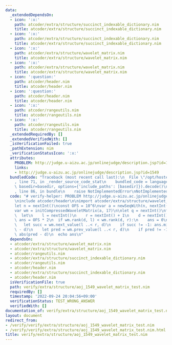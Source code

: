 ```yaml
---
data:
  _extendedDependsOn:
  - icon: ':x:'
    path: atcoder/extra/structure/succinct_indexable_dictionary.nim
    title: atcoder/extra/structure/succinct_indexable_dictionary.nim
  - icon: ':x:'
    path: atcoder/extra/structure/succinct_indexable_dictionary.nim
    title: atcoder/extra/structure/succinct_indexable_dictionary.nim
  - icon: ':x:'
    path: atcoder/extra/structure/wavelet_matrix.nim
    title: atcoder/extra/structure/wavelet_matrix.nim
  - icon: ':x:'
    path: atcoder/extra/structure/wavelet_matrix.nim
    title: atcoder/extra/structure/wavelet_matrix.nim
  - icon: ':question:'
    path: atcoder/header.nim
    title: atcoder/header.nim
  - icon: ':question:'
    path: atcoder/header.nim
    title: atcoder/header.nim
  - icon: ':x:'
    path: atcoder/rangeutils.nim
    title: atcoder/rangeutils.nim
  - icon: ':x:'
    path: atcoder/rangeutils.nim
    title: atcoder/rangeutils.nim
  _extendedRequiredBy: []
  _extendedVerifiedWith: []
  _isVerificationFailed: true
  _pathExtension: nim
  _verificationStatusIcon: ':x:'
  attributes:
    PROBLEM: http://judge.u-aizu.ac.jp/onlinejudge/description.jsp?id=1549
    links:
    - http://judge.u-aizu.ac.jp/onlinejudge/description.jsp?id=1549
  bundledCode: "Traceback (most recent call last):\n  File \"/opt/hostedtoolcache/Python/3.10.8/x64/lib/python3.10/site-packages/onlinejudge_verify/documentation/build.py\"\
    , line 71, in _render_source_code_stat\n    bundled_code = language.bundle(stat.path,\
    \ basedir=basedir, options={'include_paths': [basedir]}).decode()\n  File \"/opt/hostedtoolcache/Python/3.10.8/x64/lib/python3.10/site-packages/onlinejudge_verify/languages/nim.py\"\
    , line 86, in bundle\n    raise NotImplementedError\nNotImplementedError\n"
  code: "# verify-helper: PROBLEM http://judge.u-aizu.ac.jp/onlinejudge/description.jsp?id=1549\n\
    \ninclude atcoder/header\n\nimport atcoder/extra/structure/wavelet_matrix\n\n\
    let n = nextInt()\nconst OFS = 10^6\nvar a = newSeqWith(n, nextInt() + OFS)\n\
    var wm = initCompressedWaveletMatrix(a, 17)\n\nlet q = nextInt()\nfor i in 0..<q:\n\
    \  let\n    l = nextInt()\n    r = nextInt() + 1\n    d = nextInt() + OFS\n  var\
    \ ans = OFS * 2\n  if wm.rank(d, l) < wm.rank(d, r):\n    ans = 0\n  else:\n \
    \   let succ = wm.next_value(l ..< r, d)\n    if succ != -1: ans.min= abs(succ\
    \ - d)\n    let pred = wm.prev_value(l ..< r, d)\n    if pred != -1: ans.min=\
    \ abs(pred - d)\n  echo ans\n"
  dependsOn:
  - atcoder/extra/structure/wavelet_matrix.nim
  - atcoder/extra/structure/wavelet_matrix.nim
  - atcoder/rangeutils.nim
  - atcoder/extra/structure/succinct_indexable_dictionary.nim
  - atcoder/rangeutils.nim
  - atcoder/header.nim
  - atcoder/extra/structure/succinct_indexable_dictionary.nim
  - atcoder/header.nim
  isVerificationFile: true
  path: verify/extra/structure/aoj_1549_wavelet_matrix_test.nim
  requiredBy: []
  timestamp: '2022-09-24 20:04:56+09:00'
  verificationStatus: TEST_WRONG_ANSWER
  verifiedWith: []
documentation_of: verify/extra/structure/aoj_1549_wavelet_matrix_test.nim
layout: document
redirect_from:
- /verify/verify/extra/structure/aoj_1549_wavelet_matrix_test.nim
- /verify/verify/extra/structure/aoj_1549_wavelet_matrix_test.nim.html
title: verify/extra/structure/aoj_1549_wavelet_matrix_test.nim
---
```


